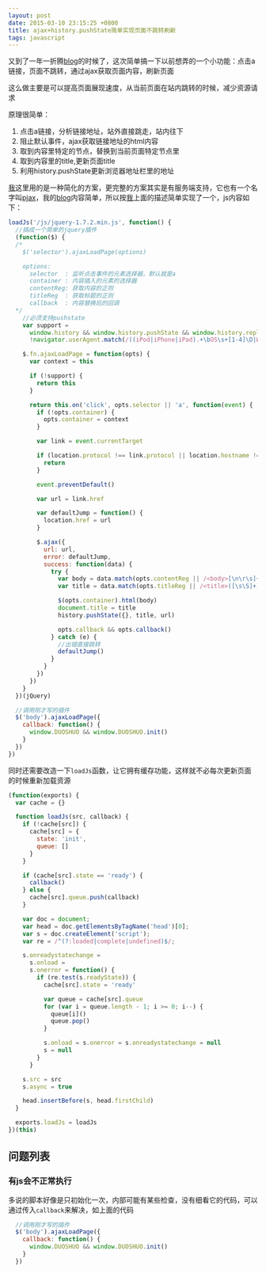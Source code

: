 ```yaml
---
layout: post
date: 2015-03-10 23:15:25 +0800
title: ajax+history.pushState简单实现页面不跳转刷新
tags: javascript
---
```


又到了一年一折腾[blog]的时候了，这次简单搞一下以前想弄的一个小功能：点击a链接，页面不跳转，通过ajax获取页面内容，刷新页面

这么做主要是可以提高页面展现速度，从当前页面在站内跳转的时候，减少资源请求

原理很简单：

1. 点击a链接，分析链接地址，站外直接跳走，站内往下
2. 阻止默认事件，ajax获取链接地址的html内容
3. 取到内容里特定的节点，替换到当前页面特定节点里
4. 取到内容里的title,更新页面title
5. 利用history.pushState更新浏览器地址栏里的地址

[我]这里用的是一种简化的方案，更完整的方案其实是有服务端支持，它也有一个名字叫[pjax](https://github.com/defunkt/jquery-pjax)，我的[blog](http://jser.me)内容简单，所以按[我]上面的描述简单实现了一个，js内容如下：

```javascript
loadJs('/js/jquery-1.7.2.min.js', function() {
  //搞成一个简单的jquery插件
  (function($) {
  /*
    $('selector').ajaxLoadPage(options)

    options:
      selector  : 监听点击事件的元素选择器，默认就是a
      container : 内容插入的元素的选择器
      contentReg: 获取内容的正则
      titleReg  : 获取标题的正则
      callback  : 内容替换后的回调
  */
    //必须支持pushstate
    var support =
      window.history && window.history.pushState && window.history.replaceState &&
      !navigator.userAgent.match(/((iPod|iPhone|iPad).+\bOS\s+[1-4]\D|WebApps\/.+CFNetwork)/)

    $.fn.ajaxLoadPage = function(opts) {
      var context = this

      if (!support) {
        return this
      }

      return this.on('click', opts.selector || 'a', function(event) {
        if (!opts.container) {
          opts.container = context
        }

        var link = event.currentTarget

        if (location.protocol !== link.protocol || location.hostname !== link.hostname) {
          return
        }

        event.preventDefault()

        var url = link.href

        var defaultJump = function() {
          location.href = url
        }

        $.ajax({
          url: url,
          error: defaultJump,
          success: function(data) {
            try {
              var body = data.match(opts.contentReg || /<body>[\n\r\s]+([\s\S]+)<\/body>/i)[1]
              var title = data.match(opts.titleReg || /<title>([\s\S]+)<\/title>[\n\r\s]+/i)[1]

              $(opts.container).html(body)
              document.title = title
              history.pushState({}, title, url)

              opts.callback && opts.callback()
            } catch (e) {
              //出错直接跳转
              defaultJump()
            }
          }
        })
      })
    }
  })(jQuery)

  //调用刚才写的插件
  $('body').ajaxLoadPage({
    callback: function() {
      window.DUOSHUO && window.DUOSHUO.init()
    }
  })
})
```

同时还需要改造一下`loadJs`函数，让它拥有缓存功能，这样就不必每次更新页面的时候重新加载资源

```javascript
(function(exports) {
  var cache = {}

  function loadJs(src, callback) {
    if (!cache[src]) {
      cache[src] = {
        state: 'init',
        queue: []
      }
    }

    if (cache[src].state == 'ready') {
      callback()
    } else {
      cache[src].queue.push(callback)
    }

    var doc = document;
    var head = doc.getElementsByTagName('head')[0];
    var s = doc.createElement('script');
    var re = /^(?:loaded|complete|undefined)$/;

    s.onreadystatechange =
      s.onload =
      s.onerror = function() {
        if (re.test(s.readyState)) {
          cache[src].state = 'ready'

          var queue = cache[src].queue
          for (var i = queue.length - 1; i >= 0; i--) {
            queue[i]()
            queue.pop()
          }

          s.onload = s.onerror = s.onreadystatechange = null
          s = null
        }
      }

    s.src = src
    s.async = true

    head.insertBefore(s, head.firstChild)
  }

  exports.loadJs = loadJs
})(this)
```


## 问题列表

### 有js会不正常执行　
多说的脚本好像是只初始化一次，内部可能有某些检查，没有细看它的代码，可以通过传入`callback`来解决，如上面的代码

```javascript
  //调用刚才写的插件
  $('body').ajaxLoadPage({
    callback: function() {
      window.DUOSHUO && window.DUOSHUO.init()
    }
  })
```

[blog]: http://jser.me
[我]: http://weibo.com/ihubo
